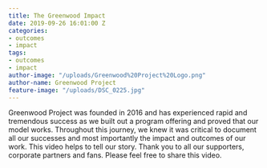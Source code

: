 ```yaml
---
title: The Greenwood Impact
date: 2019-09-26 16:01:00 Z
categories:
- outcomes
- impact
tags:
- outcomes
- impact
author-image: "/uploads/Greenwood%20Project%20Logo.png"
author-name: Greenwood Project
feature-image: "/uploads/DSC_0225.jpg"
---
```


Greenwood Project was founded in 2016 and has experienced rapid and tremendous success as we built out a program offering and proved that our model works. Throughout this journey, we knew it was critical to document all our successes and most importantly the impact and outcomes of our work. This video helps to tell our story. Thank you to all our supporters, corporate partners and fans. Please feel free to share this video. 

